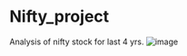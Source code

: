 # Nifty_project
Analysis of nifty stock for last 4 yrs.
![image](https://github.com/aaryan7766/Nifty_project/assets/98702994/a79b342f-dfb3-4f1b-a73d-c0cbdfe72c15)
